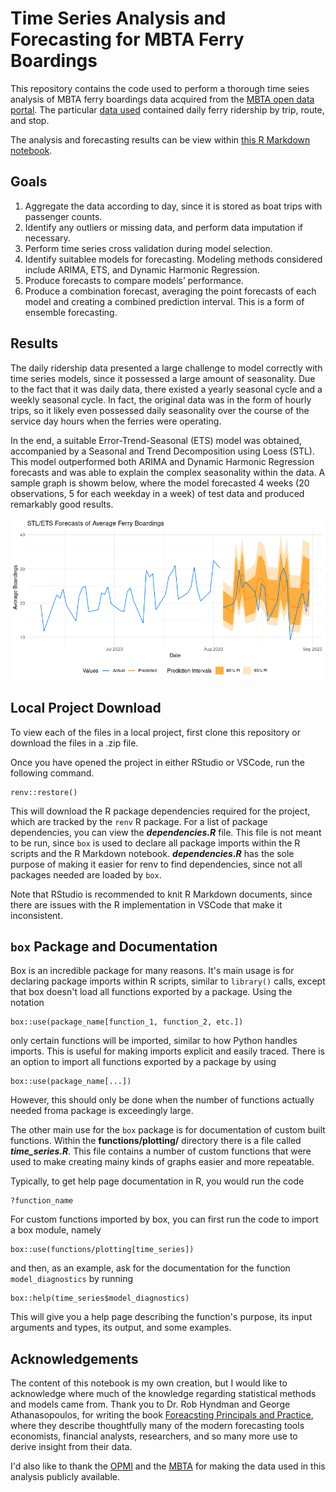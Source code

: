 # Time Series Analysis and Forecasting for MBTA Ferry Boardings

This repository contains the code used to perform a thorough time seies analysis of MBTA ferry boardings data acquired from the 
[MBTA open data portal](https://mbta-massdot.opendata.arcgis.com/). The particular [data used](https://mbta-massdot.opendata.arcgis.com/datasets/MassDOT::mbta-ferry-daily-ridership-by-trip-route-and-stop/about) 
contained daily ferry ridership by trip, route, and stop. 

The analysis and forecasting results can be view within [this R Markdown notebook](https://andrewdisher.github.io/mbta-time-series-analysis/). 

## Goals

1. Aggregate the data according to day, since it is stored as boat trips with passenger counts.
2. Identify any outliers or missing data, and perform data imputation if necessary.
3. Perform time series cross validation during model selection.
4. Identify suitablee models for forecasting. Modeling methods considered include ARIMA, ETS, and Dynamic Harmonic Regression.
5. Produce forecasts to compare models’ performance.
6. Produce a combination forecast, averaging the point forecasts of each model and creating a combined prediction interval. This is a form of ensemble forecasting.

## Results

The daily ridership data presented a large challenge to model correctly with time series models, since it possessed a large amount
of seasonality. Due to the fact that it was daily data, there existed a yearly seasonal cycle and a weekly seasonal cycle. In fact, the 
original data was in the form of hourly trips, so it likely even possessed daily seasonality over the course of the service day hours 
when the ferries were operating. 

In the end, a suitable Error-Trend-Seasonal (ETS) model was obtained, accompanied by a Seasonal and Trend Decomposition using Loess (STL). This model 
outperformed both ARIMA and Dynamic Harmonic Regression forecasts and was able to explain the complex seasonality within the data. A sample graph is showm
below, where the model forecasted 4 weeks (20 observations, 5 for each weekday in a week) of test data and produced remarkably good results. 

![Image for ETS Foreacsts](images/ETS_forecasts.png)

## Local Project Download

To view each of the files in a local project, first clone this repository or download the files in a .zip file. 

Once you have opened the project in either RStudio or VSCode, run the following command. 

```
renv::restore()
```

This will download the R package dependencies required for the project, which are tracked by the `renv` R package. For a list of package dependencies, you can view the 
***dependencies.R*** file. This file is not meant to be run, since `box` is used to declare all package imports within the R scripts and the R Markdown notebook. 
***dependencies.R*** has the sole purpose of making it easier for renv to find dependencies, since not all packages needed are loaded by `box`.

Note that RStudio is recommended to knit R Markdown documents, since there are issues with the R implementation in VSCode that make it inconsistent. 

## `box` Package and Documentation

Box is an incredible package for many reasons. It's main usage is for declaring package imports within R scripts, similar to `library()` calls, except that 
box doesn't load all functions exported by a package. Using the notation

```
box::use(package_name[function_1, function_2, etc.])
```

only certain functions will be imported, similar to how Python handles imports. This is useful for making imports explicit and easily 
traced. There is an option to import all functions exported by a package by using 

```
box::use(package_name[...])
```

However, this should only be done when the number of functions actually needed froma  package is exceedingly large.

The other main use for the `box` package is for documentation of custom built functions. Within the **functions/plotting/** directory
there is a file called ***time_series.R***. This file contains a number of custom functions that were used to make creating 
mainy kinds of graphs easier and more repeatable. 

Typically, to get help page documentation in R, you would run the code

```
?function_name
```

For custom functions imported by box, you can first run the code to import a box module, namely

```
box::use(functions/plotting[time_series])
```

and then, as an example, ask for the documentation for the function `model_diagnostics` by running

```
box::help(time_series$model_diagnostics)
```

This will give you a help page describing the function's purpose, its input arguments and types, its output, and some examples. 

## Acknowledgements

The content of this notebook is my own creation, but I would like to acknowledge where much of the knowledge regarding statistical methods
and models came from. Thank you to Dr. Rob Hyndman and George Athanasopoulos, for writing the book [Foreacsting Principals and Practice](https://otexts.com/fpp3/index.html),
where they describe thoughtfully many of the modern forecasting tools economists, financial analysts, researchers, and so many more use 
to derive insight from their data. 

I'd also like to thank the [OPMI](https://www.massdottracker.com/wp/about/what-is-opmi-2/) and the
[MBTA](https://www.mbta.com/) for making the data used in this analysis publicly available. 


